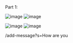 Part 1:

![image](https://github.com/Ruuudy1/Lab-Report-2/assets/130013367/e2d7a22b-bb30-4c7d-ae83-82642ecce986)
![image](https://github.com/Ruuudy1/Lab-Report-2/assets/130013367/47d38aa8-e850-4e40-a803-554dc513b689)

![image](https://github.com/Ruuudy1/Lab-Report-2/assets/130013367/e80efa34-7517-474c-bca1-7120ad8c30fd)
![image](https://github.com/Ruuudy1/Lab-Report-2/assets/130013367/00fa8c34-8b8d-4c03-9621-4908104d3753)

/add-message?s=How are you
